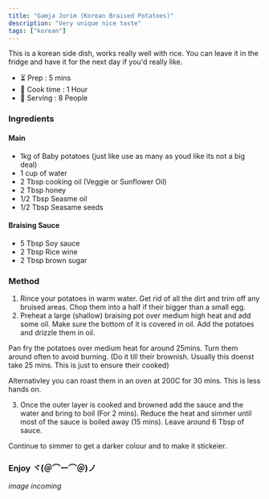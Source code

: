 ```yaml
---
title: "Gamja Jorim (Korean Braised Potatoes)"
description: "Very unique nice taste"
tags: ["korean"]
---
```


This is a korean side dish, works really well with rice. You can leave it in the fridge and have it for the next day if you'd really like.

- ⏳ Prep : 5 mins
- 🍳 Cook time : 1 Hour
- 🍲 Serving : 8 People

### Ingredients
#### Main
- 1kg of Baby potatoes (just like use as many as youd like its not a big deal)
- 1 cup of water
- 2 Tbsp cooking oil (Veggie or Sunflower Oil)
- 2 Tbsp honey
- 1/2 Tbsp Seasme oil
- 1/2 Tbsp Seasame seeds

#### Braising Sauce
- 5 Tbsp Soy sauce
- 2 Tbsp Rice wine
- 2 Tbsp brown sugar

### Method
1. Rince your potatoes in warm water. Get rid of all the dirt and trim off any bruised areas. Chop them into a half if their bigger than a small egg.
2. Preheat a large (shallow) braising pot over medium high heat and add some oil. Make sure the bottom of it is covered in oil. Add the potatoes and drizzle them in oil.

Pan fry the potatoes over medium heat for around 25mins. Turn them around often to avoid burning. (Do it till their brownish. Usually this doenst take 25 mins. This is just to ensure their cooked)

Alternativley you can roast them in an oven at 200C for 30 mins. This is less hands on.


3. Once the outer layer is cooked and browned add the sauce and the water and bring to boil (For 2 mins). Reduce the heat and simmer until most of the sauce is boiled away (15 mins). Leave around 6 Tbsp of sauce.

Continue to simmer to get a darker colour and to make it stickeier.

<h3> Enjoy ヾ(＠⌒ー⌒＠)ノ</h3>


<i> image incoming </i>